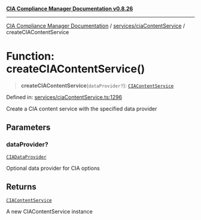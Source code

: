 [**CIA Compliance Manager Documentation v0.8.26**](../../../README.md)

***

[CIA Compliance Manager Documentation](../../../modules.md) / [services/ciaContentService](../README.md) / createCIAContentService

# Function: createCIAContentService()

> **createCIAContentService**(`dataProvider?`): [`CIAContentService`](../classes/CIAContentService.md)

Defined in: [services/ciaContentService.ts:1296](https://github.com/Hack23/cia-compliance-manager/blob/168f1311621722afef33b264085d8ac99d4a3213/src/services/ciaContentService.ts#L1296)

Create a CIA content service with the specified data provider

## Parameters

### dataProvider?

[`CIADataProvider`](../../../types/interfaces/CIADataProvider.md)

Optional data provider for CIA options

## Returns

[`CIAContentService`](../classes/CIAContentService.md)

A new CIAContentService instance

